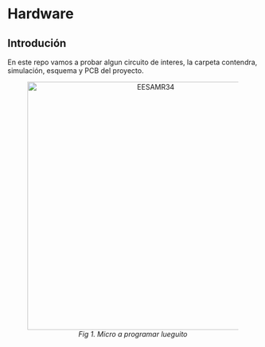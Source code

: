 # Hardware

## Introdución

En este repo vamos a probar algun circuito de interes, la carpeta contendra, simulación, esquema y PCB del proyecto.

<figure>
<center>
<img src='https://github.com/smnar/camara_frio_calor/blob/main/Control_de_Fase_AC_(Temperatura)/Hardware/imagenes/CircuitoControlTempElectronoobs.png' alt='EESAMR34' width="500" height="500"  />
<figcaption><i>Fig 1. Micro a programar lueguito</i></figcaption></center>
</figure>
